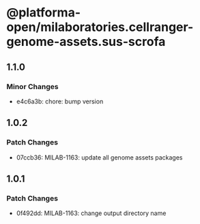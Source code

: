 # @platforma-open/milaboratories.cellranger-genome-assets.sus-scrofa

## 1.1.0

### Minor Changes

- e4c6a3b: chore: bump version

## 1.0.2

### Patch Changes

- 07ccb36: MILAB-1163: update all genome assets packages

## 1.0.1

### Patch Changes

- 0f492dd: MILAB-1163: change output directory name
